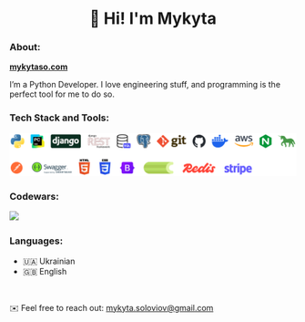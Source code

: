 <div id="header" align="center"><h1>👋 Hi! I'm Mykyta</h1></div>

### About:
<b><a href="https://mykytaso.com">mykytaso.com</a></b>

I’m a Python Developer. I love engineering stuff, and programming is the perfect tool for me to do so.


### Tech Stack and Tools:
<img src="images/stack_and_tools.png" width="600" alt="Tech Stack and Tools">


### Codewars:
<a href="https://www.codewars.com/users/mykytaso"><img src="https://www.codewars.com/users/mykytaso/badges/small"></a>

### Languages:
- 🇺🇦 Ukrainian
- 🇬🇧 English

<br>

✉️ Feel free to reach out: mykyta.soloviov@gmail.com
